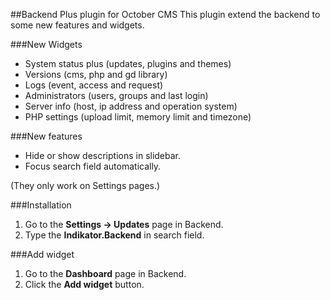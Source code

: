 ##Backend Plus plugin for October CMS
This plugin extend the backend to some new features and widgets.


###New Widgets
* System status plus (updates, plugins and themes)
* Versions (cms, php and gd library)
* Logs (event, access and request)
* Administrators (users, groups and last login)
* Server info (host, ip address and operation system)
* PHP settings (upload limit, memory limit and timezone)


###New features
* Hide or show descriptions in slidebar.
* Focus search field automatically.

(They only work on Settings pages.)


###Installation
1. Go to the __Settings -> Updates__ page in Backend.
1. Type the __Indikator.Backend__ in search field.

###Add widget
1. Go to the __Dashboard__ page in Backend.
1. Click the __Add widget__ button.
